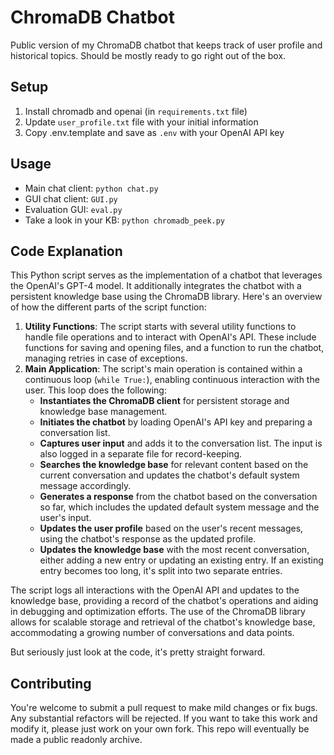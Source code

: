 # ChromaDB Chatbot

Public version of my ChromaDB chatbot that keeps track of user profile and historical topics. Should be mostly ready to go right out of the box. 

## Setup

1. Install chromadb and openai (in `requirements.txt` file)
2. Update `user_profile.txt` file with your initial information
3. Copy .env.template and save as `.env` with your OpenAI API key

## Usage

- Main chat client: `python chat.py`
- GUI chat client: `GUI.py`
- Evaluation GUI: `eval.py`
- Take a look in your KB: `python chromadb_peek.py`

## Code Explanation

This Python script serves as the implementation of a chatbot that leverages the OpenAI's GPT-4 model. It additionally integrates the chatbot with a persistent knowledge base using the ChromaDB library. Here's an overview of how the different parts of the script function:

1. **Utility Functions**: The script starts with several utility functions to handle file operations and to interact with OpenAI's API. These include functions for saving and opening files, and a function to run the chatbot, managing retries in case of exceptions.
2. **Main Application**: The script's main operation is contained within a continuous loop (`while True:`), enabling continuous interaction with the user. This loop does the following:
   - **Instantiates the ChromaDB client** for persistent storage and knowledge base management.
   - **Initiates the chatbot** by loading OpenAI's API key and preparing a conversation list.
   - **Captures user input** and adds it to the conversation list. The input is also logged in a separate file for record-keeping.
   - **Searches the knowledge base** for relevant content based on the current conversation and updates the chatbot's default system message accordingly.
   - **Generates a response** from the chatbot based on the conversation so far, which includes the updated default system message and the user's input.
   - **Updates the user profile** based on the user's recent messages, using the chatbot's response as the updated profile.
   - **Updates the knowledge base** with the most recent conversation, either adding a new entry or updating an existing entry. If an existing entry becomes too long, it's split into two separate entries.

The script logs all interactions with the OpenAI API and updates to the knowledge base, providing a record of the chatbot's operations and aiding in debugging and optimization efforts. The use of the ChromaDB library allows for scalable storage and retrieval of the chatbot's knowledge base, accommodating a growing number of conversations and data points.

But seriously just look at the code, it's pretty straight forward. 

## Contributing

You're welcome to submit a pull request to make mild changes or fix bugs. Any substantial refactors will be rejected. If you want to take this work and modify it, please just work on your own fork. This repo will eventually be made a public readonly archive. 

